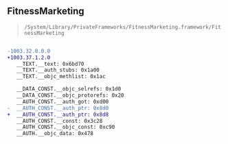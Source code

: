 ## FitnessMarketing

> `/System/Library/PrivateFrameworks/FitnessMarketing.framework/FitnessMarketing`

```diff

-1003.32.0.0.0
+1003.37.1.2.0
   __TEXT.__text: 0x6bd70
   __TEXT.__auth_stubs: 0x1a00
   __TEXT.__objc_methlist: 0x1ac

   __DATA_CONST.__objc_selrefs: 0x1d0
   __DATA_CONST.__objc_protorefs: 0x20
   __AUTH_CONST.__auth_got: 0xd00
-  __AUTH_CONST.__auth_ptr: 0x8d0
+  __AUTH_CONST.__auth_ptr: 0x8d8
   __AUTH_CONST.__const: 0x3c28
   __AUTH_CONST.__objc_const: 0xc90
   __AUTH.__objc_data: 0x478

```
